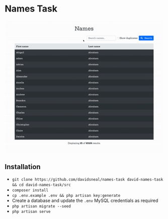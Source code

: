 # Names Task

![](demo.gif)

## Installation
- `git clone https://github.com/davidsneal/names-task david-names-task && cd david-names-task/src`
- `composer install`
- `cp .env.example .env && php artisan key:generate`
- Create a database and update the `.env` MySQL credentials as required
- `php artisan migrate --seed`
- `php artisan serve`
